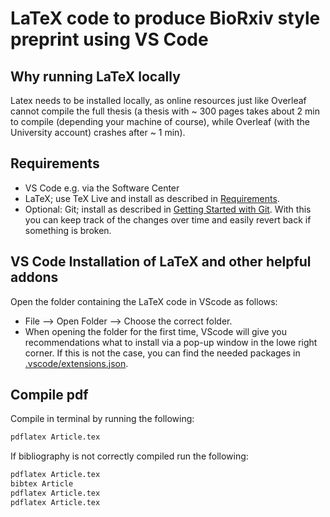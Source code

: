 # LaTeX code to produce BioRxiv style preprint using VS Code

## Why running LaTeX locally
Latex needs to be installed locally, as online resources just like Overleaf cannot compile the full thesis (a thesis with ~ 300 pages takes about 2 min to compile (depending your machine of course), while Overleaf (with the University account) crashes after ~ 1 min).

## Requirements
* VS Code e.g. via the Software Center
* LaTeX; use TeX Live and install as described in [Requirements](https://github.com/James-Yu/LaTeX-Workshop/wiki/Install#requirements).
* Optional: Git; install as described in [Getting Started with Git](https://git-scm.com/book/en/v2/Getting-Started-Installing-Git). With this you can keep track of the changes over time and easily revert back if something is broken.

## VS Code Installation of LaTeX and other helpful addons
Open the folder containing the LaTeX code in VScode as follows:
* File --> Open Folder --> Choose the correct folder.
* When opening the folder for the first time, VScode will give you recommendations what to install via a pop-up window in the lowe right corner. If this is not the case, you can find the needed packages in [.vscode/extensions.json](.vscode/extensions.json).

## Compile pdf
Compile in terminal by running the following:

```bash
pdflatex Article.tex
```
If bibliography is not correctly compiled run the following:

```bash
pdflatex Article.tex
bibtex Article
pdflatex Article.tex
pdflatex Article.tex
```
